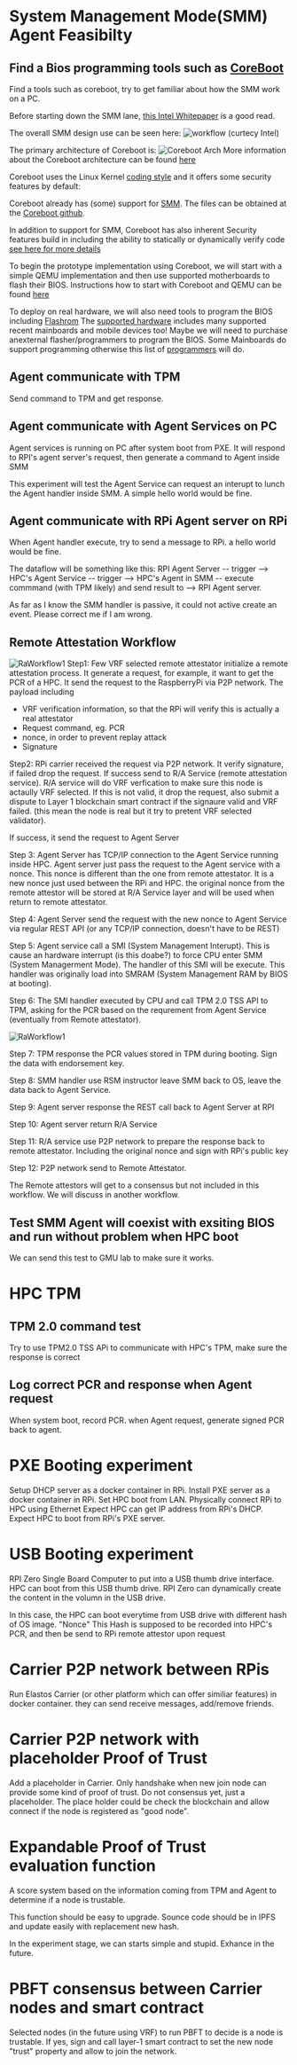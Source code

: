 

# System Management Mode(SMM) Agent Feasibilty
## Find a Bios programming tools such as [CoreBoot](https://www.coreboot.org/developers.html)
Find a tools such as coreboot, try to get familiar about how the SMM work on a PC. 

Before starting down the SMM lane, [this Intel Whitepaper](https://firmware.intel.com/sites/default/files/resources/A_Tour_Beyond_BIOS_Launching_Standalone_SMM_Drivers_in_PEI_using_the_EFI_Developer_Kit_II.pdf) is a good read.

The overall SMM design use can be seen here:
![workflow](images/SMM_Architecture_curtecy_Intel.png) (curtecy Intel)

The primary architecture of Coreboot is:
![Coreboot Arch](images/comparision_coreboot_uefi.svg) 
More information about the Coreboot architecture can be found [here](https://doc.coreboot.org/getting_started/architecture.html)

Coreboot uses the Linux Kernel [coding style](https://doc.coreboot.org/coding_style.html) and it offers some security features by default:

Coreboot already has (some) support for [SMM](https://review.coreboot.org/c/coreboot/+/2693/2/src/include/cpu/x86/smm.h). The files can be obtained at the [Coreboot github](https://review.coreboot.org/cgit/coreboot.git).

In addition to support for SMM, Coreboot has also inherent Security features build in including the ability to statically or dynamically verify code [see here for more details](https://doc.coreboot.org/security/vboot/measured_boot.html)

To begin the prototype implementation using Coreboot, we will start with a simple QEMU implementation and then use supported motherboards to flash their BIOS.
Instructions how to start with Coreboot and QEMU can be found [here](https://doc.coreboot.org/lessons/lesson1.html)

To deploy on real hardware, we will also need tools to program the BIOS including [Flashrom](https://www.flashrom.org)
The [supported hardware](https://www.flashrom.org/Supported_hardware) includes many supported recent mainboards and mobile devices too!
Maybe we will need to purchase anexternal flasher/programmers to program the BIOS. Some Mainboards do support programming otherwise this list of [programmers](https://www.flashrom.org/Supported_programmers)
will do.



## Agent communicate with TPM
Send command to TPM and get response.
## Agent communicate with Agent Services on PC
Agent services is running on PC after system boot from PXE.
It will respond to RPI's agent server's request, then generate a command to Agent inside SMM

This experiment will test the Agent Service can request an interupt to lunch the Agent handler inside SMM. A simple hello world would be fine.

## Agent communicate with RPi Agent server on RPi
When Agent handler execute, try to send a message to RPi. a hello world would be fine.

The dataflow will be something like this:
RPI Agent Server -- trigger --> HPC's Agent Service -- trigger --> HPC's Agent in SMM -- execute commmand (with TPM likely) and send result to --> RPI Agent server. 

As far as I know the SMM handler is passive, it could not active create an event. Please correct me if I am wrong.

## Remote Attestation Workflow
![RaWorkflow1](images/RaStep1.jpeg)
Step1:
Few VRF selected remote attestator initialize a remote attestation process. It generate a request, for example, it want to get the PCR of a HPC. It send the request to the RaspberryPi via P2P network. The payload including 

- VRF verification information, so that the RPi will verify this is actually a real attestator
- Request command, eg. PCR
- nonce, in order to prevent replay attack
- Signature

Step2:
RPi carrier received the request via P2P network. It verify signature, if failed drop the request.
If success send to R/A Service (remote attestation service). R/A service will do VRF verfication to make sure this node is actaully VRF selected. If this is not valid, it drop the request, also submit a dispute to Layer 1 blockchain smart contract if the signaure valid and VRF failed. (this mean the node is real but it try to pretent VRF selected validator).

If success, it send the request to Agent Server

Step 3:
Agent Server has TCP/IP connection to the Agent Service running inside HPC. 
Agent server just pass the request to the Agent service with a nonce. This nonce is different than the one from remote attestator. It is a new nonce just used between the RPi and HPC. the original nonce from the remote attestor will be stored at R/A Service layer and will be used when return to remote attestator.

Step 4:
Agent Server send the request with the new nonce to Agent Service via regular REST API (or any TCP/IP connection, doesn't have to be REST)

Step 5:
Agent service call a SMI (System Management Interupt). This is cause an hardware interrupt (is this doabe?) to force CPU enter SMM (System Managerment Mode). The handler of this SMI will be execute. This handler was originally load into SMRAM (System Management RAM by BIOS at booting).

Step 6:
The SMI handler executed by CPU and call TPM 2.0 TSS API to TPM, asking for the PCR based on the requrement from Agent Service (eventually from Remote attestator). 



![RaWorkflow1](images/RaStep2.jpeg)


Step 7:
TPM response the PCR values stored in TPM during booting. Sign the data with endorsement key.

Step 8:
SMM handler use RSM instructor leave SMM back to OS, leave the data back to Agent Service.

Step 9:
Agent server response the REST call back to Agent Server at RPI

Step 10:
Agent server return R/A Service

Step 11:
R/A service use P2P network to prepare the response back to remote attestator. Including the original nonce and sign with RPi's public key

Step 12:
P2P network send to Remote Attestator.

The Remote attestors will get to a consensus but not included in this workflow. We will discuss in another workflow.


## Test SMM Agent will coexist with exsiting BIOS and run without problem when HPC boot

We can send this test to GMU lab to make sure it works.

# HPC TPM

## TPM 2.0 command test
Try to use TPM2.0 TSS APi to communicate with HPC's TPM, make sure the response is correct

## Log correct PCR and response when Agent request
When system boot, record PCR. 
when Agent request, generate signed PCR back to agent.

# PXE Booting experiment
Setup DHCP server as a docker container in RPi.
Install PXE server as a docker container in RPi. 
Set HPC boot from LAN. 
Physically connect RPi to HPC using Ethernet
Expect HPC can get IP address from RPi's DHCP. 
Expect HPC to boot from RPi's PXE server.

# USB Booting experiment
RPI Zero Single Board Computer to put into a USB thumb drive interface.
HPC can boot from this USB thumb drive.
RPI Zero can dynamically create the content in the volumn in the USB drive. 

In this case, the HPC can boot everytime from USB drive with different hash of OS image. "Nonce"
This Hash is supposed to be recorded into HPC's PCR, and then be send to RPi remote attestor upon request

# Carrier P2P network between RPis
Run Elastos Carrier (or other platform which can offer similiar features) in docker container.
they can send receive messages, add/remove friends.

# Carrier P2P network with placeholder Proof of Trust
Add a placeholder in Carrier. Only handshake when new join node can provide some kind of proof of trust.
Do not consensus yet, just a placeholder. The place holder could be check the blockchain and allow connect if the node is registered as "good node". 

# Expandable Proof of Trust evaluation function
A score system based on the information coming from TPM and Agent to determine if a node is trustable.

This function should be easy to upgrade. Sounce code should be in IPFS and update easily with replacement new hash.

In the experiment stage, we can starts simple and stupid. Exhance in the future.

# PBFT consensus between Carrier nodes and smart contract
Selected nodes (in the future using VRF) to run PBFT to decide is a node is trustable. If yes, sign and call layer-1 smart contract to set the new node "trust" property and allow to join the network.

